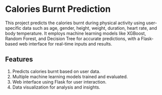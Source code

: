 
# Calories Burnt Prediction


This project predicts the calories burnt during physical activity using user-specific data such as age, gender, height, weight, duration, heart rate, and body temperature. It employs machine learning models like XGBoost, Random Forest, and Decision Tree for accurate predictions, with a Flask-based web interface for real-time inputs and results.




## Features

1. Predicts calories burnt based on user data.
2. Multiple machine learning models trained and evaluated.
3. Web interface using Flask for user interaction.
4. Data visualization for analysis and insights.


